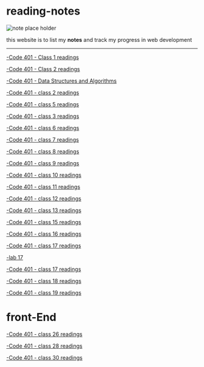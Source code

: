 # reading-notes
![note place holder](https://media.wired.co.uk/photos/606d9e60fd9831b13e447105/master/w_1600%2Cc_limit/notespr.jpg)

this website is to list my **notes** and track my progress in web development

<!-- - ### Code 102 - *Intro to Software Development*
- ### Code 201 - *Foundations of Software Development*
- ### Code 301 - *Intermediate Software Development* -->
<hr>

[-Code 401 - Class 1 readings ](./class1Reading/README.md)

[-Code 401 - Class 2 readings ](./class2Reading/README.md)

[-Code 401 - Data Structures and Algorithms ](./DataStructuresAndAlgorithms/README.md)

[-Code 401 - class 2 readings ](./class2Reading/READMEe.md)


[-Code 401 - class 5 readings ](./linked%20lists/READMEE%3Emd)

[-Code 401 - class 3 readings ](.//nosql%20vs%20sql/README.md)

[-Code 401 - class 6 readings ](./calss6-authintication%20and%20authorization/README.md)

[-Code 401 - class 7 readings ](./class7/README.md)

[-Code 401 - class 8 readings ](./class8-RBAC/README.md)

[-Code 401 - class 9 readings ](./class9-authintication-and-auhorization/README.md)

[-Code 401 - class 10 readings ](./class10-Stack_queue/README.md)

[-Code 401 - class 11 readings ](./class11-events/README.md)

[-Code 401 - class 12 readings ](./class12-webSockets/README.md)

[-Code 401 - class 13 readings ](./class13-socketIo/README.md)

[-Code 401 - class 15 readings ](./class15-trees/README.md)

[-Code 401 - class 16 readings ](./class-16-aws/README.md)

[-Code 401 - class 17 readings ](./class17/README.md)


[-lab 17 ](./lab17/README.md)


[-Code 401 - class 17 readings ](./class18-AWS-Events/README)

[-Code 401 - class 18 readings ](./class18-AWS-Events/README)

[-Code 401 - class 19 readings ](./class19-AWS:%20API,%20Dynamo%20and%20Lambda/README.md)

# front-End

[-Code 401 - class 26 readings ](./class-26-Component%20Based%20UI/README.md)



[-Code 401 - class 28 readings ](./class-26-Component%20Based%20UI/README.md)


[-Code 401 - class 30 readings ](./class-26-Component%20Based%20UI/README.md)
